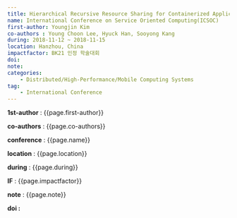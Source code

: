 ```yaml
---
title: Hierarchical Recursive Resource Sharing for Containerized Applications
name: International Conference on Service Oriented Computing(ICSOC)
first-author: Youngjin Kim
co-authors : Young Choon Lee, Hyuck Han, Sooyong Kang
during: 2018-11-12 ~ 2018-11-15
location: Hanzhou, China
impactfactor: BK21 인정 학술대회
doi:
note:
categories:
    - Distributed/High-Performance/Mobile Computing Systems
tag:
    - International Conference
---
```

<p><b>1st-author</b> : {{page.first-author}}</p>
<p><b>co-authors</b> : {{page.co-authors}}</p>
<p><b>conference</b> : {{page.name}}</p>
<p><b>location</b> : {{page.location}}</p>
<p><b>during</b> : {{page.during}}</p>
<p><b>IF</b> : {{page.impactfactor}}</p>
<p><b>note</b> : {{page.note}}</p><b>
<p><b>doi</b> : <a href=""> </a></p>


